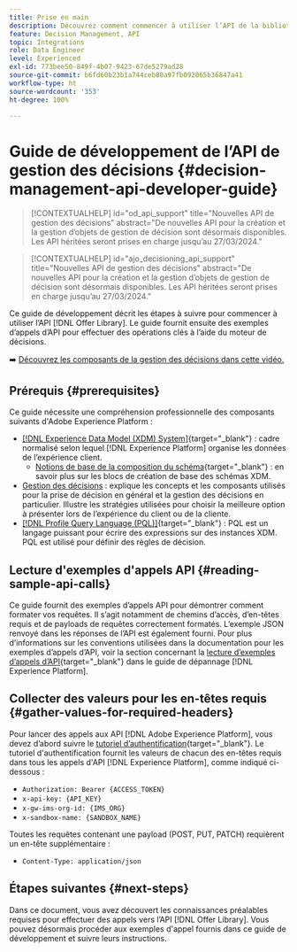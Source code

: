 ```yaml
---
title: Prise en main
description: Découvrez comment commencer à utiliser l’API de la bibliothèque des offres pour effectuer des opérations essentielles à l’aide du moteur de décisions.
feature: Decision Management, API
topic: Integrations
role: Data Engineer
level: Experienced
exl-id: 773bee50-849f-4b07-9423-67de5279ad28
source-git-commit: b6fd60b23b1a744ceb80a97fb092065b36847a41
workflow-type: ht
source-wordcount: '353'
ht-degree: 100%

---
```


# Guide de développement de l’API de gestion des décisions {#decision-management-api-developer-guide}

>[!CONTEXTUALHELP]
>id="od_api_support"
>title="Nouvelles API de gestion des décisions"
>abstract="De nouvelles API pour la création et la gestion d’objets de gestion de décision sont désormais disponibles. Les API héritées seront prises en charge jusqu’au 27/03/2024."

>[!CONTEXTUALHELP]
>id="ajo_decisioning_api_support"
>title="Nouvelles API de gestion des décisions"
>abstract="De nouvelles API pour la création et la gestion d’objets de gestion de décision sont désormais disponibles. Les API héritées seront prises en charge jusqu’au 27/03/2024."

Ce guide de développement décrit les étapes à suivre pour commencer à utiliser l’API [!DNL Offer Library]. Le guide fournit ensuite des exemples d’appels d’API pour effectuer des opérations clés à l’aide du moteur de décisions.

➡️ [Découvrez les composants de la gestion des décisions dans cette vidéo.](#video)

## Prérequis {#prerequisites}

Ce guide nécessite une compréhension professionnelle des composants suivants d&#39;Adobe Experience Platform :

* [[!DNL Experience Data Model (XDM) System]](https://experienceleague.adobe.com/docs/experience-platform/xdm/home.html?lang=fr){target="_blank"} : cadre normalisé selon lequel [!DNL Experience Platform] organise les données de l’expérience client.
   * [Notions de base de la composition du schéma](https://experienceleague.adobe.com/docs/experience-platform/xdm/schema/composition.html?lang=fr){target="_blank"} : en savoir plus sur les blocs de création de base des schémas XDM.
* [Gestion des décisions](../../../using/offers/get-started/starting-offer-decisioning.md) : explique les concepts et les composants utilisés pour la prise de décision en général et la gestion des décisions en particulier. Illustre les stratégies utilisées pour choisir la meilleure option à présenter lors de l’expérience du client ou de la cliente.
* [[!DNL Profile Query Language (PQL)]](https://experienceleague.adobe.com/docs/experience-platform/segmentation/pql/overview.html?lang=fr){target="_blank"} : PQL est un langage puissant pour écrire des expressions sur des instances XDM. PQL est utilisé pour définir des règles de décision.

## Lecture d&#39;exemples d&#39;appels API {#reading-sample-api-calls}

Ce guide fournit des exemples d’appels API pour démontrer comment formater vos requêtes. Il s’agit notamment de chemins d’accès, d’en-têtes requis et de payloads de requêtes correctement formatés. L’exemple JSON renvoyé dans les réponses de l’API est également fourni. Pour plus d’informations sur les conventions utilisées dans la documentation pour les exemples d’appels d’API, voir la section concernant la [lecture d’exemples d’appels d’API](https://experienceleague.adobe.com/docs/experience-platform/landing/troubleshooting.html?lang=fr#how-do-i-format-an-api-request){target="_blank"} dans le guide de dépannage [!DNL Experience Platform].

## Collecter des valeurs pour les en-têtes requis {#gather-values-for-required-headers}

Pour lancer des appels aux API [!DNL Adobe Experience Platform], vous devez d’abord suivre le [tutoriel d’authentification](https://experienceleague.adobe.com/docs/experience-platform/landing/platform-apis/api-authentication.html?lang=fr){target="_blank"}. Le tutoriel d&#39;authentification fournit les valeurs de chacun des en-têtes requis dans tous les appels d&#39;API [!DNL Experience Platform], comme indiqué ci-dessous :

* `Authorization: Bearer {ACCESS_TOKEN}`
* `x-api-key: {API_KEY}`
* `x-gw-ims-org-id: {IMS_ORG}`
* `x-sandbox-name: {SANDBOX_NAME}`

Toutes les requêtes contenant une payload (POST, PUT, PATCH) requièrent un en-tête supplémentaire :

* `Content-Type: application/json`

## Étapes suivantes {#next-steps}

Dans ce document, vous avez découvert les connaissances préalables requises pour effectuer des appels vers l’API [!DNL Offer Library]. Vous pouvez désormais procéder aux exemples d&#39;appel fournis dans ce guide de développement et suivre leurs instructions.
<!--
>[!NOTE]
>
> The In-app messaging channel in Adobe Journey Optimizer uses decision management objects. If your organization uses the in-app messaging channel, then API list requests for objects will include objects created by the in-app messaging service and can be ignored for decision management use cases. Objects created for in-app messages will have `createdBy = "Mobile_Sheliak"`.
-->

<!-- ## How-to video {#video}

The following video is intended to support your understanding of the components of Decision Management.

>[!VIDEO](https://video.tv.adobe.com/v/329919?quality=12) -->

